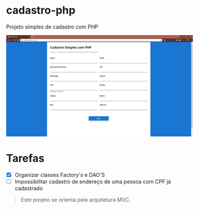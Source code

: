 # cadastro-php
Projeto simples de cadastro com PHP

![Resultado](https://github.com/pierrecbrito/cadastro-php/blob/master/assets/img/screenshot.PNG?raw=true)

# Tarefas
- [x] Organizar classes Factory's e DAO'S
- [ ] Impossibilitar cadastro de endereço de uma pessoa com CPF já cadastrado
 
 >Este projeto se orienta pela arquitetura MVC.